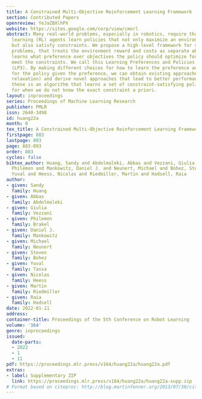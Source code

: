 ```yaml
---
title: A Constrained Multi-Objective Reinforcement Learning Framework
section: Contributed Papers
openreview: YeJaZBXlhPX
website: https://sites.google.com/corp/view/cmorl
abstract: Many real-world problems, especially in robotics, require that reinforcement
  learning (RL) agents learn policies that not only maximize an environment reward,
  but also satisfy constraints. We propose a high-level framework for solving such
  problems, that treats the environment reward and costs as separate objectives, and
  learns what preference over objectives the policy should optimize for in order to
  meet the constraints. We call this Learning Preferences and Policies in Parallel
  (LP3). By making different choices for how to learn the preference and how to optimize
  for the policy given the preference, we can obtain existing approaches (e.g., Lagrangian
  relaxation) and derive novel approaches that lead to better performance. One of
  these is an algorithm that learns a set of constraint-satisfying policies, useful
  for when we do not know the exact constraint a priori.
layout: inproceedings
series: Proceedings of Machine Learning Research
publisher: PMLR
issn: 2640-3498
id: huang22a
month: 0
tex_title: A Constrained Multi-Objective Reinforcement Learning Framework
firstpage: 883
lastpage: 893
page: 883-893
order: 883
cycles: false
bibtex_author: Huang, Sandy and Abdolmaleki, Abbas and Vezzani, Giulia and Brakel,
  Philemon and Mankowitz, Daniel J. and Neunert, Michael and Bohez, Steven and Tassa,
  Yuval and Heess, Nicolas and Riedmiller, Martin and Hadsell, Raia
author:
- given: Sandy
  family: Huang
- given: Abbas
  family: Abdolmaleki
- given: Giulia
  family: Vezzani
- given: Philemon
  family: Brakel
- given: Daniel J.
  family: Mankowitz
- given: Michael
  family: Neunert
- given: Steven
  family: Bohez
- given: Yuval
  family: Tassa
- given: Nicolas
  family: Heess
- given: Martin
  family: Riedmiller
- given: Raia
  family: Hadsell
date: 2022-01-11
address:
container-title: Proceedings of the 5th Conference on Robot Learning
volume: '164'
genre: inproceedings
issued:
  date-parts:
  - 2022
  - 1
  - 11
pdf: https://proceedings.mlr.press/v164/huang22a/huang22a.pdf
extras:
- label: Supplementary ZIP
  link: https://proceedings.mlr.press/v164/huang22a/huang22a-supp.zip
# Format based on citeproc: http://blog.martinfenner.org/2013/07/30/citeproc-yaml-for-bibliographies/
---
```

